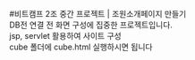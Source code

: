 #비트캠프 2조 중간 프로젝트 | 조원소개페이지 만들기 <br>
DB전 연결 전 화면 구성에 집중한 프로젝트입니다. <br>
jsp, servlet 활용하여 사이트 구성 <br>
cube 폴더에 cube.html 실행하시면 됩니다 <br>
